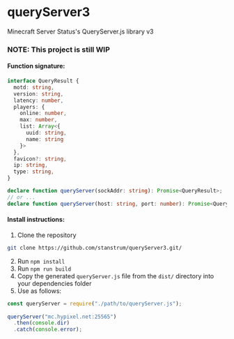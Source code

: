 # queryServer3
Minecraft Server Status's QueryServer.js library v3
### NOTE: This project is still WIP
#### Function signature:
```ts
interface QueryResult {
  motd: string,
  version: string,
  latency: number,
  players: {
    online: number,
    max: number,
    list: Array<{
      uuid: string,
      name: string
    }>
  },
  favicon?: string,
  ip: string,
  type: string,
}

declare function queryServer(sockAddr: string): Promise<QueryResult>;
// or ...
declare function queryServer(host: string, port: number): Promise<QueryResult>;
````

#### Install instructions:
1. Clone the repository
```sh
git clone https://github.com/stanstrum/queryServer3.git/
```
2. Run `npm install`
3. Run `npm run build`
4. Copy the generated `queryServer.js` file from the `dist/` directory into your dependencies folder
5. Use as follows:
```js
const queryServer = require("./path/to/queryServer.js");
    
queryServer("mc.hypixel.net:25565")
  .then(console.dir)
  .catch(console.error);
```
